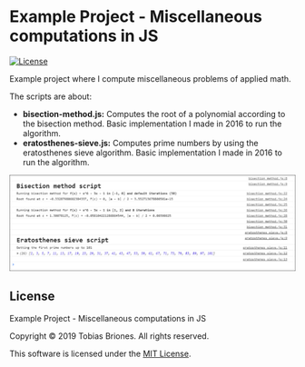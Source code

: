 # Example Project - Miscellaneous computations in JS
[![License](https://img.shields.io/github/license/TobiasBriones/example.math.computation.js.misc_computations_in_js)](https://github.com/TobiasBriones/example.math.computation.js.misc_computations_in_js/blob/master/LICENSE)

Example project where I compute miscellaneous problems of applied math.

The scripts are about:
* **bisection-method.js:** Computes the root of a polynomial according to the bisection method. Basic implementation I
 made in 2016 to run the algorithm.
* **eratosthenes-sieve.js:** Computes prime numbers by using the eratosthenes sieve algorithm. Basic implementation I
 made in 2016 to run the algorithm.

[![Screenshot 1](https://raw.githubusercontent.com/TobiasBriones/images/master/example-projects/example.math.computation.js.misc-computations-in-js/screenshot-1.png)](https://github.com/TobiasBriones/images/tree/master/example-projects)

## License
Example Project - Miscellaneous computations in JS

Copyright © 2019 Tobias Briones. All rights reserved.

This software is licensed under the [MIT License](https://github.com/TobiasBriones/example.math.computation.js.misc-computations-in-js/blob/master/LICENSE).
